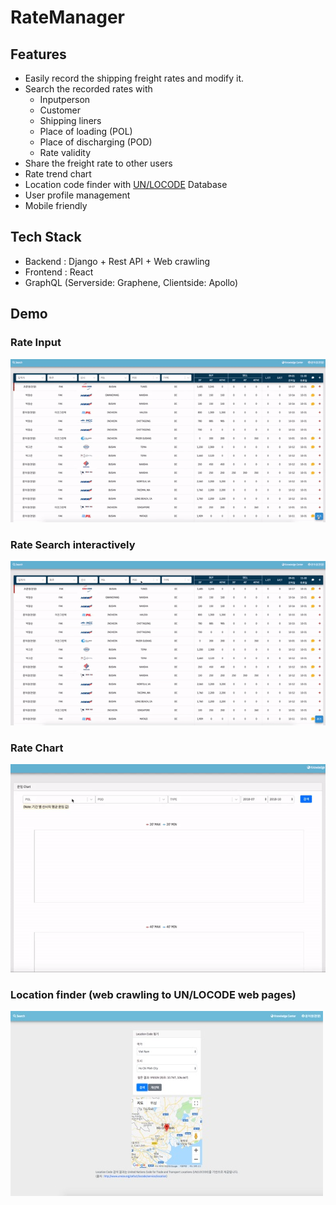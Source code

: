 # RateManager

## Features

- Easily record the shipping freight rates and modify it.
- Search the recorded rates with
  - Inputperson
  - Customer
  - Shipping liners
  - Place of loading (POL)
  - Place of discharging (POD)
  - Rate validity
- Share the freight rate to other users
- Rate trend chart
- Location code finder with [UN/LOCODE](https://www.unece.org/cefact/locode/service/location) Database
- User profile management
- Mobile friendly

## Tech Stack

- Backend : Django + Rest API + Web crawling
- Frontend : React
- GraphQL (Serverside: Graphene, Clientside: Apollo)

## Demo

### Rate Input

![Rate input](/snapshot/ratelink_input.gif)

### Rate Search interactively

![Rate search](/snapshot/ratelink_search.gif)

### Rate Chart

![Rate chart](/snapshot/ratelink_chart_v2.gif)

### Location finder (web crawling to UN/LOCODE web pages)

![Location finder](/snapshot/ratelink_location_finder.jpg)

